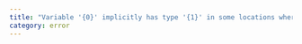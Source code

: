 ```yaml
---
title: "Variable '{0}' implicitly has type '{1}' in some locations where its type cannot be determined."
category: error
---
```

